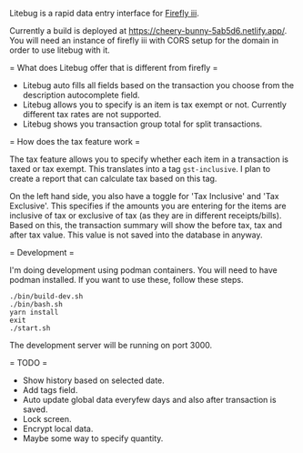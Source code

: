Litebug is a rapid data entry interface for [Firefly
iii](https://www.firefly-iii.org/).

Currently a build is deployed at https://cheery-bunny-5ab5d6.netlify.app/. You
will need an instance of firefly iii with CORS setup for the domain in order to
use litebug with it.

= What does Litebug offer that is different from firefly =

- Litebug auto fills all fields based on the transaction you choose from the
  description autocomplete field.
- Litebug allows you to specify is an item is tax exempt or not. Currently
  different tax rates are not supported.
- Litebug shows you transaction group total for split transactions.

= How does the tax feature work =

The tax feature allows you to specify whether each item in a transaction is
taxed or tax exempt. This translates into a tag `gst-inclusive`. I plan to
create a report that can calculate tax based on this tag.

On the left hand side, you also have a toggle for 'Tax Inclusive' and 'Tax
Exclusive'. This specifies if the amounts you are entering for the items are
inclusive of tax or exclusive of tax (as they are in different receipts/bills).
Based on this, the transaction summary will show the before tax, tax and after
tax value. This value is not saved into the database in anyway.

= Development =

I'm doing development using podman containers. You will need to have podman
installed. If you want to use these, follow these steps.

    ./bin/build-dev.sh
    ./bin/bash.sh
    yarn install
    exit
    ./start.sh

The development server will be running on port 3000.

= TODO =

- Show history based on selected date.
- Add tags field.
- Auto update global data everyfew days and also after transaction is saved.
- Lock screen.
- Encrypt local data.
- Maybe some way to specify quantity.
